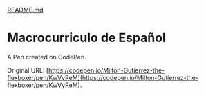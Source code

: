 [README.md](https://github.com/user-attachments/files/23152673/README.md)
# Macrocurriculo de Español

A Pen created on CodePen.

Original URL: [https://codepen.io/Milton-Gutierrez-the-flexboxer/pen/KwVyReM](https://codepen.io/Milton-Gutierrez-the-flexboxer/pen/KwVyReM).


